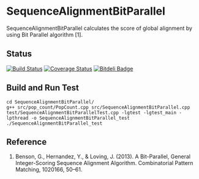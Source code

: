 SequenceAlignmentBitParallel
============================
SequenceAlignmentBitParallel calculates the score of global alignment by using Bit Parallel algorithm [1].

Status
----------
[![Build Status](https://travis-ci.org/shu65/SequenceAlignmentBitParallel.png?branch=master)](https://travis-ci.org/shu65/SequenceAlignmentBitParallel)
[![Coverage Status](https://coveralls.io/repos/shu65/SequenceAlignmentBitParallel/badge.png)](https://coveralls.io/r/shu65/SequenceAlignmentBitParallel)
[![Bitdeli Badge](https://d2weczhvl823v0.cloudfront.net/shu65/sequencealignmentbitparallel/trend.png)](https://bitdeli.com/free "Bitdeli Badge")

Build and Run Test
------------------
    cd SequenceAlignmentBitParallel/
    g++ src/pop_count/PopCount.cpp src/SequenceAlignmentBitParallel.cpp test/SequenceAlignmentBitParallelTest.cpp -lgtest -lgtest_main -lpthread -o SequenceAlignmentBitParallel_test
    ./SequenceAlignmentBitParallel_test

Reference
---------
1. Benson, G., Hernandez, Y., & Loving, J. (2013). A Bit-Parallel, General Integer-Scoring Sequence Alignment Algorithm. Combinatorial Pattern Matching, 1020166, 50–61. 

